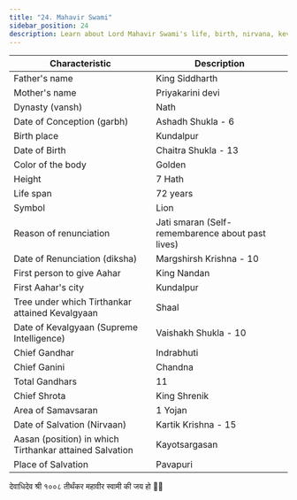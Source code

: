 ```yaml
---
title: "24. Mahavir Swami"
sidebar_position: 24
description: Learn about Lord Mahavir Swami's life, birth, nirvana, kevalgyan, and other important details.
---
```


| Characteristic | Description |
|---|---|
| Father's name | King Siddharth |
| Mother's name | Priyakarini devi |
| Dynasty (vansh) | Nath |
| Date of Conception (garbh) | Ashadh Shukla - 6 |
| Birth place | Kundalpur |
| Date of Birth | Chaitra Shukla - 13 |
| Color of the body | Golden |
| Height | 7 Hath |
| Life span | 72 years |
| Symbol | Lion |
| Reason of renunciation | Jati smaran (Self-remembarence about past lives) |
| Date of Renunciation (diksha) | Margshirsh Krishna - 10 |
| First person to give Aahar | King Nandan |
| First Aahar's city | Kundalpur |
| Tree under which Tirthankar attained Kevalgyaan | Shaal |
| Date of Kevalgyaan (Supreme Intelligence) | Vaishakh Shukla - 10 |
| Chief Gandhar | Indrabhuti  |
| Chief Ganini | Chandna |
| Total Gandhars | 11 |
| Chief Shrota | King Shrenik |
| Area of Samavsaran | 1 Yojan |
| Date of Salvation (Nirvaan) | Kartik Krishna - 15 |
| Aasan (position) in which Tirthankar attained Salvation | Kayotsargasan |
| Place of Salvation | Pavapuri |

<p style={{textAlign: "center", fontWeight: 'bold'}}>देवाधिदेव श्री १००८ तीर्थंकर महावीर स्वामी की जय हो 🙏🏻</p>